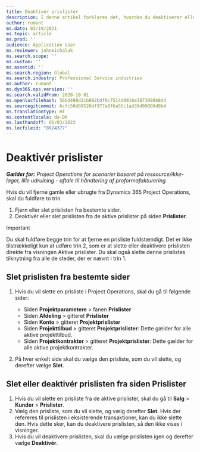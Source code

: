 ```yaml
---
title: Deaktivér prislister
description: I denne artikel forklares det, hvordan du deaktiverer eller fjerner ubrugte eller gamle prislister.
author: rumant
ms.date: 03/19/2021
ms.topic: article
ms.prod: ''
audience: Application User
ms.reviewer: johnmichalak
ms.search.scope: ''
ms.custom: ''
ms.assetid: ''
ms.search.region: Global
ms.search.industry: Professional Service industries
ms.author: rumant
ms.dyn365.ops.version: ''
ms.search.validFrom: 2020-10-01
ms.openlocfilehash: 56bd498d2cb892bdf0c7514d0918e3873098b8d4
ms.sourcegitcommit: 6cfc50d89528df977a8f6a55c1ad39d99800d9b4
ms.translationtype: HT
ms.contentlocale: da-DK
ms.lasthandoff: 06/03/2022
ms.locfileid: "8924377"
---
```

# <a name="deactivate-price-lists"></a>Deaktivér prislister 

_**Gælder for:** Project Operations for scenarier baseret på ressource/ikke-lager, lille udrulning - aftale til håndtering af proformafakturering_

Hvis du vil fjerne gamle eller ubrugte fra Dynamics 365 Project Operations, skal du fuldføre to trin. 

1. Fjern eller slet prislisten fra bestemte sider.
2. Deaktivér eller slet prislisten fra de aktive prislister på siden **Prislister**.

>[!IMPORTANT]
> Du skal fuldføre begge trin for at fjerne en prisliste fuldstændigt. Det er ikke tilstrækkeligt kun at udføre trin 2, som er at slette eller deaktivere prislisten direkte fra visningen Aktive prislister. Du skal også slette denne prislistes tilknytning fra alle de steder, der er nævnt i trin 1.

## <a name="delete-the-price-list-from-specific-pages"></a>Slet prislisten fra bestemte sider
1. Hvis du vil slette en prisliste i Project Operations, skal du gå til følgende sider:  

      - Siden **Projektparametere** > fanen **Prislister**
      - Siden **Afdeling** > gitteret **Prislister**
      - Siden **Konto** > gitteret **Projektprislister**
      - Siden **Projekttilbud** > gitteret **Projektprislister**: Dette gælder for alle aktive projekttilbud.
      - Siden **Projektkontrakter** > gitteret **Projektprislister**: Dette gælder for alle aktive projektkontrakter.

 2. På hver enkelt side skal du vælge den prisliste, som du vil slette, og derefter vælge **Slet**. 
 
## <a name="delete-or-deactivate-the-price-list-from-the-price-lists-page"></a>Slet eller deaktivér prislisten fra siden Prislister
 
1. Hvis du vil slette en prisliste fra de aktive prislister, skal du gå til **Salg** > **Kunder** > **Prislister**. 
2. Vælg den prisliste, som du vil slette, og vælg derefter **Slet**. Hvis der refereres til prislisten i eksisterende transaktioner, kan du ikke slette den. Hvis dette sker, kan du deaktivere prislisten, så den ikke vises i visninger. 
3. Hvis du vil deaktivere prislisten, skal du vælge prislisten igen og derefter vælge **Deaktivér**.   
